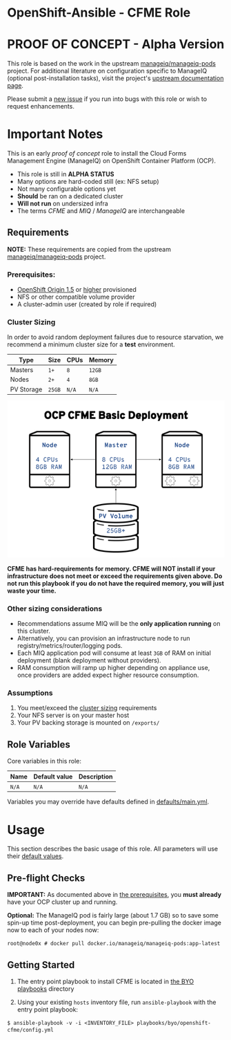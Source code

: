 # OpenShift-Ansible - CFME Role

# PROOF OF CONCEPT - Alpha Version

This role is based on the work in the upstream
[manageiq/manageiq-pods](https://github.com/ManageIQ/manageiq-pods)
project. For additional literature on configuration specific to
ManageIQ (optional post-installation tasks), visit the project's
[upstream documentation page](http://manageiq.org/docs/get-started/basic-configuration).

Please submit a
[new issue](https://github.com/openshift/openshift-ansible/issues/new)
if you run into bugs with this role or wish to request enhancements.

# Important Notes

This is an early *proof of concept* role to install the Cloud Forms
Management Engine (ManageIQ) on OpenShift Container Platform (OCP).

* This role is still in **ALPHA STATUS**
* Many options are hard-coded still (ex: NFS setup)
* Not many configurable options yet
* **Should** be ran on a dedicated cluster
* **Will not run** on undersized infra
* The terms *CFME* and *MIQ* / *ManageIQ* are interchangeable

## Requirements

**NOTE:** These requirements are copied from the upstream
[manageiq/manageiq-pods](https://github.com/ManageIQ/manageiq-pods)
project.

### Prerequisites:

*
  [OpenShift Origin 1.5](https://docs.openshift.com/container-platform/3.5/welcome/index.html)
  or
  [higher](https://docs.openshift.com/container-platform/latest/welcome/index.html)
  provisioned
* NFS or other compatible volume provider
* A cluster-admin user (created by role if required)

### Cluster Sizing

In order to avoid random deployment failures due to resource
starvation, we recommend a minimum cluster size for a **test**
environment.

| Type           | Size    | CPUs     | Memory   |
|----------------|---------|----------|----------|
| Masters        | `1+`    | `8`      | `12GB`   |
| Nodes          | `2+`    | `4`      | `8GB`    |
| PV Storage     | `25GB`  | `N/A`    | `N/A`    |


![Basic CFME Deployment](img/CFMEBasicDeployment.png)

**CFME has hard-requirements for memory. CFME will NOT install if your
  infrastructure does not meet or exceed the requirements given
  above. Do not run this playbook if you do not have the required
  memory, you will just waste your time.**


### Other sizing considerations

* Recommendations assume MIQ will be the **only application running**
  on this cluster.
* Alternatively, you can provision an infrastructure node to run
  registry/metrics/router/logging pods.
* Each MIQ application pod will consume at least `3GB` of RAM on initial
  deployment (blank deployment without providers).
* RAM consumption will ramp up higher depending on appliance use, once
  providers are added expect higher resource consumption.


### Assumptions

1) You meet/exceed the [cluster sizing](#cluster-sizing) requirements
1) Your NFS server is on your master host
1) Your PV backing storage is mounted on `/exports/`


## Role Variables

Core variables in this role:

| Name             | Default value          | Description   |
|------------------|------------------------|---------------|
| `N/A`            | `N/A`                  | `N/A`         |


Variables you may override have defaults defined in
[defaults/main.yml](defaults/main.yml).


# Usage

This section describes the basic usage of this role. All parameters
will use their [default values](defaults/main.yml).

## Pre-flight Checks

**IMPORTANT:** As documented above in [the prerequisites](#prerequisites),
  you **must already** have your OCP cluster up and running.

**Optional:** The ManageIQ pod is fairly large (about 1.7 GB) so to
save some spin-up time post-deployment, you can begin pre-pulling the
docker image now to each of your nodes now:

```
root@node0x # docker pull docker.io/manageiq/manageiq-pods:app-latest
```

## Getting Started

1) The entry point playbook to install CFME is located in
[the BYO playbooks](../../playbooks/byo/openshift-cfme/config.yml)
directory

2) Using your existing `hosts` inventory file, run `ansible-playbook`
with the entry point playbook:

```
$ ansible-playbook -v -i <INVENTORY_FILE> playbooks/byo/openshift-cfme/config.yml
```
